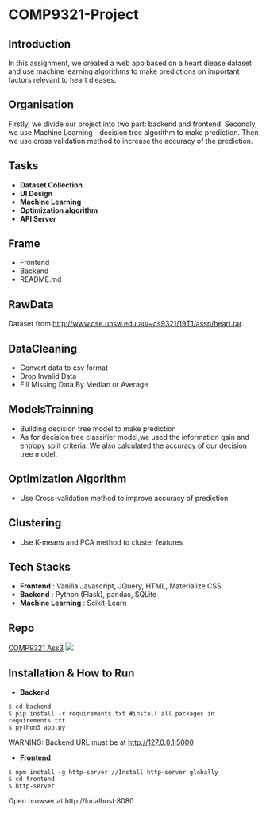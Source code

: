# COMP9321-Project

## Introduction

In this assignment, we created a web app based on a heart diease dataset and use machine learning algorithms to make predictions on important factors relevant to heart dieases.

## Organisation
Firstly, we divide our project into two part: backend and frontend.
Secondly, we use Machine Learning - decision tree algorithm to make prediction. 
Then we use cross validation method to increase the accuracy of the prediction.
 
## Tasks
 - **Dataset Collection**
 - **UI Design**
 - **Machine Learning**
 - **Optimization algorithm**
 - **API Server**
 
## Frame
 - Frontend
 - Backend
 - README.md

## RawData
Dataset from http://www.cse.unsw.edu.au/~cs9321/19T1/assn/heart.tar.

## DataCleaning
 - Convert data to csv format
 - Drop Invalid Data
 - Fill Missing Data By Median or Average

## ModelsTrainning
 - Building decision tree model to make prediction
 - As for decision tree classifier model,we used the information gain and entropy split criteria. We also calculated the accuracy of our decision tree model.

## Optimization Algorithm
 - Use Cross-validation method to improve accuracy of prediction

## Clustering
 - Use K-means and PCA method to cluster features
 
## Tech Stacks
 - **Frontend** : Vanilla Javascript, JQuery, HTML, Materialize CSS
 - **Backend** : Python (Flask), pandas, SQLite
 - **Machine Learning** : Scikit-Learn

## Repo
[COMP9321 Ass3](https://github.com/MikeLiyantama/COMP9321-Project)
![](https://flic.kr/p/2epsBrN)

## Installation & How to Run
 - **Backend**
```
$ cd backend
$ pip install -r requirements.txt #install all packages in requirements.txt
$ python3 app.py
```
   WARNING: Backend URL must be at http://127.0.0.1:5000
 - **Frontend**
```
$ npm install -g http-server //Install http-server globally
$ cd frontend
$ http-server
```
   Open browser at http://localhost:8080

